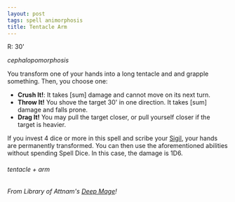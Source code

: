 ```yaml
---
layout: post
tags: spell animorphosis
title: Tentacle Arm
---
```

R:  30' 

*cephalopomorphosis*

You transform one of your hands into a long tentacle and and grapple something.  Then, you choose one:

- **Crush It!**: It takes [sum] damage and cannot move on its next turn.
- **Throw It!** You shove the target 30' in one direction. It takes [sum] damage and falls prone.
- **Drag It!** You may pull the target closer, or pull yourself closer if the target is heavier.

If you invest 4 dice or more in this spell and scribe your [Sigil](/spells/#lexicon), your hands are permanently transformed. You can then use the aforementioned abilities without spending Spell Dice. In this case, the damage is 1D6.
 
###### tentacle + arm
###### From Library of Attnam's [Deep Mage](https://attnam.blogspot.com/2018/07/class-deep-mage.html)!
